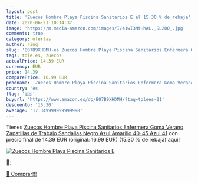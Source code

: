 ```yaml
---
layout: post
title: 'Zuecos Hombre Playa Piscina Sanitarios E al 15.30 % de rebaja'
date: 2020-06-21 10:14:37
image: 'https://m.media-amazon.com/images/I/41wI3NtHhAL._SL200_.jpg'
comments: true
category: ofertas
author: ring
slug: 'B07B9XHDMH-es Zuecos Hombre Playa Piscina Sanitarios Enfermera Goma...'
tags: tole.es, zuecos
actualPrice: 14.39 EUR
currency: EUR
price: 14.39
comparePrice: 16.99 EUR
prodname: 'Zuecos Hombre Playa Piscina Sanitarios Enfermera Goma Verano Zapatillas de Trabajo Sandalias Negro Azul Amarillo 40-45 Azul 41'
country: 'es'
flag: '🇪🇸'
buyurl: 'https://www.amazon.es/dp/B07B9XHDMH/?tag=tolees-21'
descuento: '15.30'
average: '17.349999999999998'
---
```


Tienes [Zuecos Hombre Playa Piscina Sanitarios Enfermera Goma Verano Zapatillas de Trabajo Sandalias Negro Azul Amarillo 40-45 Azul 41](https://www.amazon.es/dp/B07B9XHDMH/?tag=tolees-21) con precio final de  14.39 EUR (original: 16.99 EUR) (15.30 %  de rebaja) aqui!

[![Zuecos Hombre Playa Piscina Sanitarios E](https://m.media-amazon.com/images/I/41wI3NtHhAL._SL200_.jpg)](https://www.amazon.es/dp/B07B9XHDMH/?tag=tolees-21)

🔎:


[🛒 Comprar!!!](https://www.amazon.es/dp/B07B9XHDMH/?tag=tolees-21)
